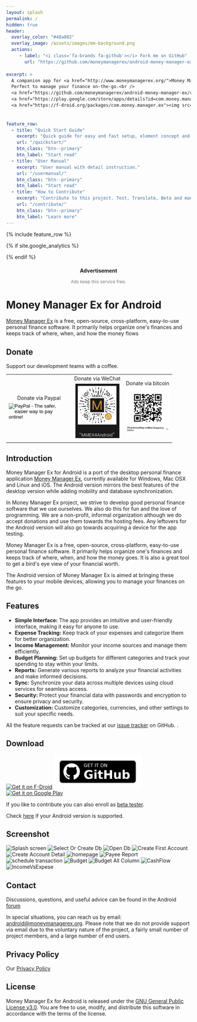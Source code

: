 ```yaml
---
layout: splash
permalink: /
hidden: true
header:
  overlay_color: "#48a802"
  overlay_image: /assets/images/mm-background.png
  actions:
     - label: "<i class='fa-brands fa-github'></i> Fork me on GitHub"
       url: "https://github.com/moneymanagerex/android-money-manager-ex/"

excerpt: >
  A companion app for <a href="http://www.moneymanagerex.org/">Money Manager Ex</a>.<br />
  Perfect to manage your finance on-the-go.<br />
  <a href="https://github.com/moneymanagerex/android-money-manager-ex/releases/latest"><img src="https://img.shields.io/github/v/release/moneymanagerex/android-money-manager-ex?include_prereleases&label=github%20release"></a>&nbsp;
  <a href="https://play.google.com/store/apps/details?id=com.money.manager.ex.android"><img src="https://img.shields.io/endpoint?color=green&logo=google-play&logoColor=green&url=https%3A%2F%2Fplay.cuzi.workers.dev%2Fplay%3Fi%3Dcom.money.manager.ex.android%26gl%3DUS%26hl%3Den%26l%3DAndroid%26m%3D%24version"></a>&nbsp;
  <a href="https://f-droid.org/packages/com.money.manager.ex"><img src="https://img.shields.io/f-droid/v/com.money.manager.ex?include_prereleases&label=f-droid%20release"></a>
   

feature_row:
  - title: "Quick Start Guide"
    excerpt: "Quick guide for easy and fast setup, element concept and basic usage"
    url: "/quickstart/"
    btn_class: "btn--primary"
    btn_label: "Start read"
  - title: "User Manual"
    excerpt: "User manual with detail instruction."
    url: "/usermanual/"
    btn_class: "btn--primary"
    btn_label: "Start read"
  - title: "How to Contribute"
    excerpt: "Contribute to this project. Test, Translate, Beta and many others stuff"
    url: "/contribute/"
    btn_class: "btn--primary"
    btn_label: "Learn more"
---
```


{% include feature_row %}

<!-- Google Analytics -->
{% if site.google_analytics %}
  <script async src="https://www.googletagmanager.com/gtag/js?id={{ site.google_analytics }}"></script>
  <script>
    window.dataLayer = window.dataLayer || [];
    function gtag(){dataLayer.push(arguments);}
    gtag('js', new Date());

    gtag('config', '{{ site.google_analytics }}');
  </script>
{% endif %}

<!-- Advertisement: Google AdSense Code - Bottom of the Page -->
<div style="text-align: center; margin-top: 20px;">
  <p><strong>Advertisement</strong></p> <!-- Adding Advertisement label -->
  <!-- Google AdSense Code -->
  <script async src="https://pagead2.googlesyndication.com/pagead/js/adsbygoogle.js"></script>
  <ins class="adsbygoogle"
       style="display:block"
       data-ad-client="ca-pub-2857821988452598"
       data-ad-slot="9821370883"
       data-ad-format="auto"></ins>
  <script>
       (adsbygoogle = window.adsbygoogle || []).push({});
  </script>
  <!-- Ads Keep This Service Free -->
  <p style="margin-top: 10px; font-size: 12px; color: #777;">Ads keep this service free.</p>
</div>

# Money Manager Ex for Android

[Money Manager Ex](https://moneymanagerex.org/) is a free, open-source, cross-platform, easy-to-use personal finance software. It primarily helps organize one's finances and keeps track of where, when, and how the money flows

## Donate
Support our development teams with a coffee.
<table width="100%">
<tr>
<td>
<center>
Donate via Paypal<br>
<form action="https://www.paypal.com/cgi-bin/webscr" method="post" target="_top">
  <input type="hidden" name="cmd" value="_donations">
  <input type="hidden" name="business" value="moneymanagerex@gmail.com">
  <input type="hidden" name="lc" value="US">
  <input type="hidden" name="item_name" value="MoneyManagerEx">
  <input type="hidden" name="no_note" value="0">
  <input type="hidden" name="currency_code" value="USD">
  <input type="hidden" name="bn" value="PP-DonationsBF:btn_donateCC_LG.gif:NonHostedGuest">
  <input type="image" src="assets/images/paypal-donate.png" border="0" name="submit" alt="PayPal - The safer, easier way to pay online!" style="width: 160px; margin: 6px auto;">
  <img alt="" border="0" src="https://www.paypalobjects.com/en_US/i/scr/pixel.gif" width="1" height="1">
</form>
</center>
</td>
<td>
<center>
Donate via WeChat<br>
<img src="assets/images/wechat-donate.png" style="width: 120px; margin: 6px auto;">
</center>
</td>
<td>
<center>
Donate via bitcoin<br>
<img src="assets/images/bitcoin-donate.png" style="width: 120px; margin: 6px auto;">
</center>
</td>
</tr>
</table>


## Introduction

Money Manager Ex for Android is a port of the desktop personal finance application
[Money Manager Ex](https://moneymanagerex.org/), currently available for Windows, Mac OSX and Linux and iOS.
The Android version mirrors the best features of the desktop version while adding
mobility and database synchronization.

In Money Manager Ex project, we strive to develop good personal finance software that we use ourselves. 
We also do this for fun and the love of programming. We are a non-profit, informal organization although we do accept donations and use them towards the hosting fees.
Any leftovers for the Android version will also go towards acquiring a device for the app testing.

Money Manager Ex is a free, open-source, cross-platform, easy-to-use personal finance software. 
It primarily helps organize one's finances and keeps track of where, when, and how the money goes.
It is also a great tool to get a bird's eye view of your financial worth.

The Android version of Money Manager Ex is aimed at bringing these features to your mobile devices,
allowing you to manage your finances on the go.

## Features

- **Simple Interface:** The app provides an intuitive and user-friendly interface, making it easy for anyone to use.
- **Expense Tracking:** Keep track of your expenses and categorize them for better organization.
- **Income Management:** Monitor your income sources and manage them efficiently.
- **Budget Planning:** Set up budgets for different categories and track your spending to stay within your limits.
- **Reports:** Generate various reports to analyze your financial activities and make informed decisions.
- **Sync:** Synchronize your data across multiple devices using cloud services for seamless access.
- **Security:** Protect your financial data with passwords and encryption to ensure privacy and security.
- **Customization:** Customize categories, currencies, and other settings to suit your specific needs.

All the feature requests can be tracked at our [issue tracker](https://github.com/moneymanagerex/android-money-manager-ex/issues) on GitHub. .

## Download

[<img alt="Get it on F-Droid" src="https://fdroid.gitlab.io/artwork/badge/get-it-on.png" width="240">](https://f-droid.org/packages/com.money.manager.ex)
[<img alt="Get it on GitHub" src="https://raw.githubusercontent.com/Kunzisoft/Github-badge/main/get-it-on-github.png" width="240">](https://github.com/moneymanagerex/android-money-manager-ex/releases/latest)
[<img alt="Get it on Google Play" src="http://steverichey.github.io/google-play-badge-svg/img/en_get.svg" width="240">](https://play.google.com/store/apps/details?id=com.money.manager.ex.android)

If you like to contribute you can also enroll as [beta tester](https://play.google.com/apps/testing/com.money.manager.ex.android).

Check [here](supported_android_version.md) if your Android version is supported.

## Screenshot
![Splash screen](/assets/images/screenshoot/0.splash.jpg-th.png)
![Select Or Create Db](/assets/images/screenshoot/1.SelectOrCreateDb.jpg-th.png)
![Open Db](/assets/images/screenshoot/2.OpenDb.jpg-th.png)
![Create First Account](/assets/images/screenshoot/3.CreateFirstAccount.jpg-th.png)
![Create Account Detail](/assets/images/screenshoot/4.CreateAccountDetail.jpg-th.png)
![homepage](/assets/images/screenshoot/homepage.png-th.png)
![Payee Report](/assets/images/screenshoot/payee_report.png-th.png)
![schedule transaction](/assets/images/screenshoot/schedule_transaction.png-th.png)
![Budget](/assets/images/screenshoot/budget_standard.png-th.png)
![Budget All Column](/assets/images/screenshoot/budget_all_column.png-th.png)
![CashFlow](/assets/images/screenshoot/CashFlow.png-th.png)
![IncomeVsExpese](/assets/images/screenshoot/IncomeVsExpense.png-th.png)

## Contact
Discussions, questions, and useful advice can be found in the Android [forum](http://forum.moneymanagerex.org/viewforum.php?f=20&sid=e28426f96579a43121b1127cd887e186)

In special situations, you can reach us by email: [android@moneymanagerex.org](mailto:android@moneymanagerex.org). Please note that we do not provide support via email due to the voluntary nature of the project, a fairly small number of project members, and a large number of end users.

## Privacy Policy
Our [Privacy Policy](privacypolicy.md)

## License

Money Manager Ex for Android is released under the [GNU General Public License v3.0](https://www.gnu.org/licenses/gpl-3.0.en.html). You are free to use, modify, and distribute this software in accordance with the terms of the license.


